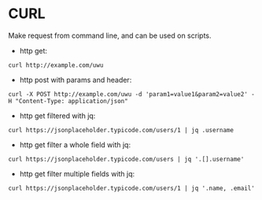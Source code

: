 # CURL

Make request from command line, and can be used on scripts.

 * http get:
```
curl http://example.com/uwu
```

 * http post with params and header:
```
curl -X POST http://example.com/uwu -d 'param1=value1&param2=value2' -H "Content-Type: application/json"
```

 * http get filtered with jq:
```
curl https://jsonplaceholder.typicode.com/users/1 | jq .username
```

 * http get filter a whole field with jq:
```
curl https://jsonplaceholder.typicode.com/users | jq '.[].username'
```

 * http get filter multiple fields with jq:
```
curl https://jsonplaceholder.typicode.com/users/1 | jq '.name, .email'
```
